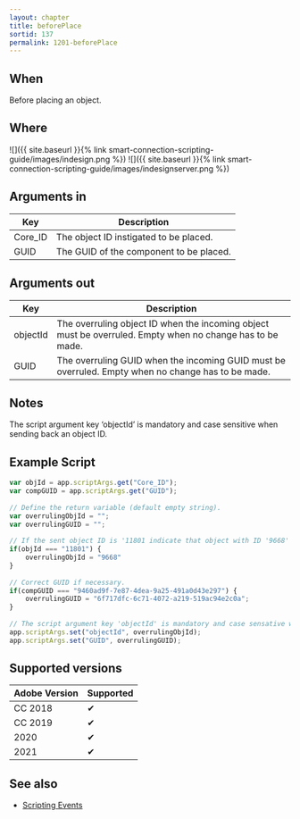 ```yaml
---
layout: chapter
title: beforePlace
sortid: 137
permalink: 1201-beforePlace
---
```


## When

Before placing an object.

## Where

![]({{ site.baseurl }}{% link smart-connection-scripting-guide/images/indesign.png %}) ![]({{ site.baseurl }}{% link smart-connection-scripting-guide/images/indesignserver.png %})

## Arguments in

|Key |Description|
|----|-----------|
|Core_ID |The object ID instigated to be placed.|
|GUID |The GUID of the component to be placed.|

## Arguments out

|Key |Description|
|----|-----------|
|objectId |The overruling object ID when the incoming object must be overruled. Empty when no change has to be made.|
|GUID |The overruling GUID when the incoming GUID must be overruled. Empty when no change has to be made.|

## Notes

The script argument key ‘objectId’ is mandatory and case sensitive when sending back an object ID.

## Example Script

```javascript
var objId = app.scriptArgs.get("Core_ID");
var compGUID = app.scriptArgs.get("GUID");
 
// Define the return variable (default empty string).
var overrulingObjId = "";
var overrulingGUID = "";
 
// If the sent object ID is '11801 indicate that object with ID '9668' should be placed.
if(objId === "11801") {
    overrulingObjId = "9668"
}
 
// Correct GUID if necessary.
if(compGUID === "9460ad9f-7e87-4dea-9a25-491a0d43e297") {
    overrulingGUID = "6f717dfc-6c71-4072-a219-519ac94e2c0a";
}
 
// The script argument key 'objectId' is mandatory and case sensative when sending back an object ID.
app.scriptArgs.set("objectId", overrulingObjId);
app.scriptArgs.set("GUID", overrulingGUID);
```

## Supported versions

| Adobe Version | Supported |
|---------------|-----------|
| CC 2018       | ✔         |
| CC 2019       | ✔         |
| 2020          | ✔         |
| 2021          | ✔         |

## See also

* [Scripting Events](./index.md)